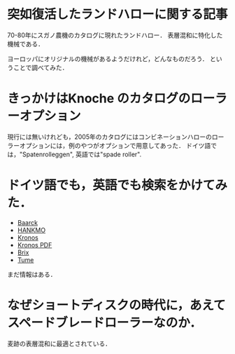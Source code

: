 # 突如復活したランドハローに関する記事

70-80年にスガノ農機のカタログに現れたランドハロー．
表層混和に特化した機械である．

ヨーロッパにオリジナルの機械があるようだけれど，どんなものだろう．
ということで調べてみた．

# きっかけはKnoche のカタログのローラーオプション

現行には無いけれども，2005年のカタログにはコンビネーションハローのローラーオプションには，例のやつがオプションで用意してあった．
ドイツ語では，"Spatenrolleggen", 英語では"spade roller". 

# ドイツ語でも，英語でも検索をかけてみた．
- [Baarck](https://www.baarck-technik.de/start/produkte/spatenrolleggen/)
- [HANKMO](https://www.a-t-g.at/HANKMO-Spatenrolleneggen.100.0.html)
- [Kronos](https://kronos.fi/de/aktuelles/kronos-spatenrollegge-ihr-universalgeraet/)
- [Kronos PDF](https://kronos.fi/wp-content/uploads/2019/11/harvar_de_2014_lores.pdf)
- [Brix](https://brix-scheibeneggen.de/spatenrollegge/roll-x-pro)
- [Tume](https://tumeagri.fi/en/cultivators/harrow-r/)

まだ情報はある．

# なぜショートディスクの時代に，あえてスペードブレードローラーなのか．
麦跡の表層混和に最適とされている．
